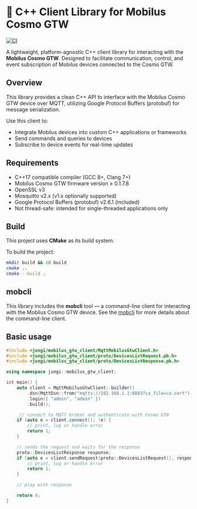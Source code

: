 # 📙 C++ Client Library for Mobilus Cosmo GTW

[![CI](https://github.com/piku235/mobilus-gtw-client/actions/workflows/continuous-integration.yml/badge.svg)](https://github.com/piku235/mobilus-gtw-client/actions/workflows/continuous-integration.yml)

A lightweight, platform-agnostic C++ client library for interacting with the **Mobilus Cosmo GTW**.
Designed to facilitate communication, control, and event subscription of Mobilus devices connected to the Cosmo GTW.

## Overview

This library provides a clean C++ API to interface with the Mobilus Cosmo GTW device over MQTT, utilizing Google Protocol Buffers (protobuf) for message serialization.

Use this client to:

- Integrate Mobilus devices into custom C++ applications or frameworks  
- Send commands and queries to devices
- Subscribe to device events for real-time updates

## Requirements

- C++17 compatible compiler (GCC 8+, Clang 7+)
- Mobilus Cosmo GTW firmware version ≥ 0.1.7.8
- OpenSSL v3
- Mosquitto v2.x (v1.x optionally supported)
- Google Protocol Buffers (protobuf) v2.6.1 (included)
- Not thread-safe: intended for single-threaded applications only

## Build

This project uses **CMake** as its build system.

To build the project:

```bash
mkdir build && cd build
cmake ..
cmake --build .
```

## mobcli

This library includes the **mobcli** tool — a command-line client for interacting with the Mobilus Cosmo GTW device.
See the [mobcli](tools/mobcli) for more details about the command-line client.

## Basic usage

```cpp
#include <jungi/mobilus_gtw_client/MqttMobilusGtwClient.h>
#include <jungi/mobilus_gtw_client/proto/DevicesListRequest.pb.h>
#include <jungi/mobilus_gtw_client/proto/DevicesListResponse.pb.h>

using namespace jungi::mobilus_gtw_client;

int main() {
    auto client = MqttMobilusGtwClient::builder()
        .dsn(MqttDsn::from("mqtts://192.168.1.1:8883?ca_file=ca.cert").value())
        .login({ "admin", "admin" })
        .build();

     // connect to MQTT broker and authenticate with Cosmo GTW
    if (auto e = client.connect(); !e) {
        // print, log or handle error
        return 1;
    }

    // sends the request and waits for the response
    proto::DevicesListResponse response;
    if (auto e = client.sendRequest(proto::DevicesListRequest(), response); !e) {
        // print, log or handle error
        return 1;
    }

    // play with response

    return 0;
}
```
